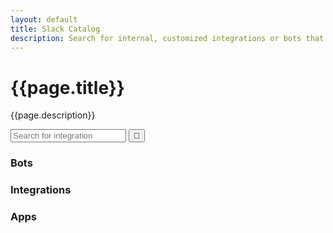 ```yaml
---
layout: default
title: Slack Catalog
description: Search for internal, customized integrations or bots that can be integrated with Slack.
---
```

<div class="band band--MEDIUM band--DARK">
    <div class="container container--SMALL">
        <div class="align--CENTER text--WHITE">
            <h1>{{page.title}}</h1>
            <p>{{page.description}}</p>
            <div class="form--search">
                <input class="form--input" type="text" placeholder="Search for integration">
                <button class="form--submit">🔎</button>
            </div>
        </div>
    </div>
</div>

<div class="band">
    <div class="container container--section container--MEDIUM">
        <h3 class="text--WARM">Bots</h3>
    </div>
</div>

<div class="band">
    <div class="container container--section container--MEDIUM">
        <h3 class="text--COOL">Integrations</h3>
    </div>
</div>

<div class="band">
    <div class="container container--section container--MEDIUM">
        <h3 class="text--DARK">Apps</h3>
    </div>
</div>
